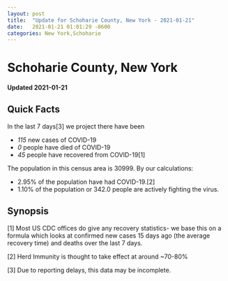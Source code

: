 ```yaml
---
layout: post
title:  "Update for Schoharie County, New York - 2021-01-21"
date:   2021-01-21 01:01:29 -0600
categories: New York,Schoharie
---
```


# Schoharie County, New York
#### Updated 2021-01-21

## Quick Facts

In the last 7 days[3] we project there have been
- *115* new cases of COVID-19
- *0* people have died of COVID-19
- *45* people have recovered from COVID-19[1]

The population in this census area is 30999. By our calculations:
- 2.95% of the population have had COVID-19.[2]
- 1.10% of the population or 342.0 people are actively fighting the virus.

## Synopsis




[1] Most US CDC offices do give any recovery statistics- we base this on a formula which looks at confirmed new cases
15 days ago (the average recovery time) and deaths over the last 7 days.

[2] Herd Immunity is thought to take effect at around ~70-80%

[3] Due to reporting delays, this data may be incomplete.
 
    